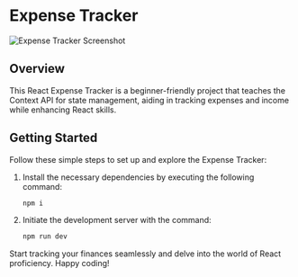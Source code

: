 # Expense Tracker

![Expense Tracker Screenshot](https://i.ibb.co/c837wy2/Screenshot-36.png)

## Overview

This React Expense Tracker is a beginner-friendly project that teaches the Context API for state management, aiding in tracking expenses and income while enhancing React skills.

## Getting Started

Follow these simple steps to set up and explore the Expense Tracker:

1. Install the necessary dependencies by executing the following command:

    ```sh
    npm i
    ```

2. Initiate the development server with the command:

    ```sh
    npm run dev
    ```

Start tracking your finances seamlessly and delve into the world of React proficiency. Happy coding!
